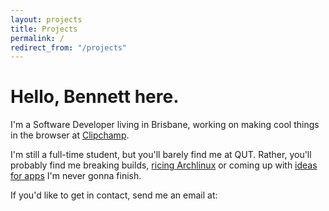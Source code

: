 ```yaml
---
layout: projects
title: Projects
permalink: /
redirect_from: "/projects"
---
```


# Hello, Bennett here.

I'm a Software Developer living in Brisbane, working on making cool things in the browser at [Clipchamp](https://clipchamp.com).

I'm still a full-time student, but you'll barely find me at QUT. Rather, you'll probably find me breaking builds, [ricing Archlinux](https://github.com/bennetthardwick/dotfiles) or coming up with [ideas for apps](https://bennetthardwick.com/projects/app-names) I'm never gonna finish.

If you'd like to get in contact, send me an email at: 

  <span id="e-l-i-n-k">
    <script>
      var elink = document.createElement('a');
      elink.href = 'mailto:' + [ 'me', 'bennetthardwick.com' ].join('@');
      elink.innerText = [ 'me', 'bennetthardwick.com' ].join('@');
      setTimeout(function () { document.getElementById('e-l-i-n-k').appendChild(elink) }, 1500);
    </script>
  </span>

<br />
